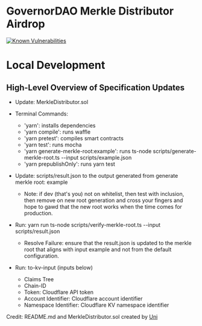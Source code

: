 # GovernorDAO Merkle Distributor Airdrop

<a href="https://snyk.io/test/github/CryptoUnico/merkle-distributor?targetFile=package.json"><img src="https://snyk.io/test/github/CryptoUnico/merkle-distributor/badge.svg?targetFile=package.json" alt="Known Vulnerabilities" data-canonical-src="https://snyk.io/test/github/CryptoUnico/merkle-distributor?targetFile=package.json" style="max-width:100%;"></a>

# Local Development

## High-Level Overview of Specification Updates

* Update: MerkleDistributor.sol

* Terminal Commands:
	- 'yarn': installs dependencies
	- 'yarn compile': runs waffle
	- 'yarn pretest': compiles smart contracts
	- 'yarn test': runs mocha
	- 'yarn generate-merkle-root:example': runs ts-node scripts/generate-merkle-root.ts --input scripts/example.json
	- 'yarn prepublishOnly': runs yarn test


* Update: scripts/result.json to the output generated from generate merkle root: example
	- Note: if dev (that's you) not on whitelist, then test with inclusion, then remove on new root generation and cross your fingers and hope to gawd that the new root works when the time comes for production.

* Run: yarn run ts-node scripts/verify-merkle-root.ts --input scripts/result.json
	- Resolve Failure: ensure that the result.json is updated to the merkle root that aligns with input example and not from the default configuration.

* Run: to-kv-input (inputs below)
	- Claims Tree
	- Chain-ID
	- Token: Cloudflare API token
	- Account Identifier: Cloudflare account identifier
	- Namespace Identifier: Cloudflare KV namespace identifier 

Credit: README.md and MerkleDistributor.sol created by [Uni](https://Learn-Solidity.com)
